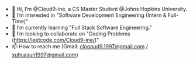 - 👋 Hi, I’m @Cloud9-ine, a CS Master Student @Johns Hopkins University.
- 👀 I’m interested in "Software Development Engineering (Intern & Full-Time)"
- 🌱 I’m currently learning "Full Stack Software Engineering."
- 💞️ I’m looking to collaborate on "Coding Problems (https://leetcode.com/Cloud9-ine/)"
- 📫 How to reach me (Gmail: cloooud9.1997@gmail.com / xuhuasun1997@gmail.com)

<!---
Cloud9-ine/Cloud9-ine is a ✨ special ✨ repository because its `README.md` (this file) appears on your GitHub profile.
You can click the Preview link to take a look at your changes.
--->
